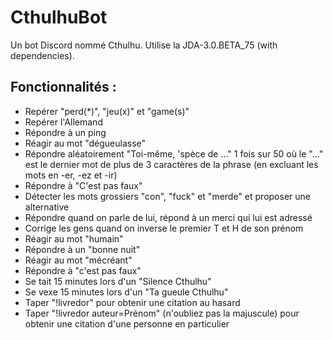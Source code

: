 # CthulhuBot
Un bot Discord nommé Cthulhu. Utilise la JDA-3.0.BETA_75 (with dependencies).

## Fonctionnalités :
* Repérer "perd(*)", "jeu(x)" et "game(s)"
* Repérer l'Allemand
* Répondre à un ping
* Réagir au mot "dégueulasse"
* Répondre aléatoirement "Toi-même, 'spèce de ..." 1 fois sur 50 où le "..." est le dernier mot de plus de 3 caractères de la phrase (en excluant les mots en -er, -ez et -ir)
* Répondre à "C'est pas faux"
* Détecter les mots grossiers "con", "fuck" et "merde" et proposer une alternative
* Répondre quand on parle de lui, répond à un merci qui lui est adressé
* Corrige les gens quand on inverse le premier T et H de son prénom
* Réagir au mot "humain"
* Répondre à un "bonne nuit"
* Réagir au mot "mécréant"
* Répondre à "c'est pas faux"
* Se tait 15 minutes lors d'un "Silence Cthulhu"
* Se vexe 15 minutes lors d'un "Ta gueule Cthulhu"
* Taper "!livredor" pour obtenir une citation au hasard
* Taper "!livredor auteur=Prénom\" (n'oubliez pas la majuscule) pour obtenir une citation d'une personne en particulier
